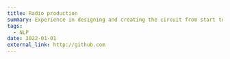```yaml
---
title: Radio production
summary: Experience in designing and creating the circuit from start to finish
tags:
  - NLP
date: 2022-01-01
external_link: http://github.com
---
```

